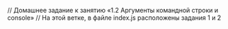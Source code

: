 // Домашнее задание к занятию «1.2 Аргументы командной строки и console»
// На этой ветке, в файле index.js расположены задания 1 и 2
